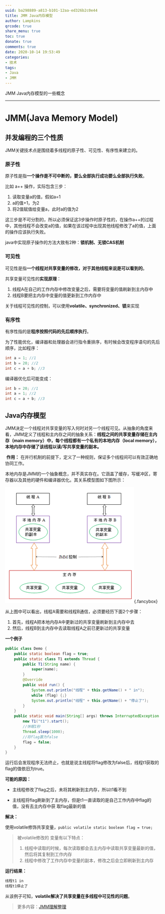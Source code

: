 ```yaml
---
uuid: ba298889-a813-b101-12aa-ed326b2c0e44
title: JMM Java内存模型
author: Lampkins
qrcode: true
share_menu: true
toc: true
donate: true
comments: true
date: 2020-10-14 19:53:49
categories:
- 技术
tags:
- Java
- JMM
---
```


JMM Java内存模型的一些概念

----

# JMM(Java Memory Model)

## 并发编程的三个性质

JMM关键技术点是围绕着多线程的原子性、可见性、有序性来建立的。

### 原子性

原子性是指**一个操作是不可中断的，要么全部执行成功要么全部执行失败**。

比如 a++ 操作，实际包含三步：

1. 读取变量a的值，假如a=1
2. a的值+1，为2
3. 将2值赋值给变量a，此时a的值为2

这三步是不可分割的，所以必须保证这3步操作时原子性的，在操作a++的过程中，其他线程不会改变a的值，如果在该过程中出现其他线程修改了a的值，上面的操作应该执行失败。

java中实现原子操作的方法大致有2种：**锁机制、无锁CAS机制**

### 可见性

可见性是指**一个线程对共享变量的修改，对于其他线程来说是可以看到的**。

共享变量可见性的**实现原理**：

1. 线程A在自己的工作内存中修改变量之后，需要将变量的值刷新到主内存中 
2. 线程B要把主内存中变量的值更新到工作内存中 

关于线程可见性的控制，可以使用**volatile、synchronized、锁**来实现

### 有序性

有序性指的是**程序按照代码的先后顺序执行**。

为了性能优化，编译器和处理器会进行指令重排序，有时候会改变程序语句的先后顺序，比如程序： 

```java
int a = 1; //1 
int b = 20; //2 
int c = a + b; //3
```

编译器优化后可能变成：

```java
int b = 20; //1 
int a = 1; //2 
int c = a + b; //3
```

## Java内存模型

​		JMM决定一个线程对共享变量的写入何时对另一个线程可见。从抽象的角度来看，JMM定义了线程和主内存之间的抽象关系：**线程之间的共享变量存储在主内存（main memory）中，每个线程都有一个私有的本地内存（local memory），本地内存中存储了该线程以读/写共享变量的副本。**

​		**作用：** 在并行机制的前提下，定义了一种规则，保证多个线程间可以有效正确地协同工作。

​		本地内存是JMM的一个抽象概念，并不真实存在。它涵盖了缓存，写缓冲区，寄存器以及其他的硬件和编译器优化。其关系模型图如下图所示：

![image-20201012155842619](JMM-Java内存模型/image-20201012155842619.png){.fancybox}

从上图中可以看出，线程A需要和线程B通信，必须要经历下面2个步骤： 

1. 首先，线程A把本地内存A中更新过的共享变量刷新到主内存中去 
2. 然后，线程B到主内存中去读取线程A之前已更新过的共享变量

**一个例子**

```java
public class Demo {
    public static boolean flag = true;
    public static class T1 extends Thread {
        public T1(String name) {
            super(name);
        }
        @Override
        public void run() {
            System.out.println("线程" + this.getName() + " in");
            while (flag) {;}
            System.out.println("线程" + this.getName() + "停止了");
        }
    }
    public static void main(String[] args) throws InterruptedException {
        new T1("t1").start();
        //休眠1秒
        Thread.sleep(1000);
        //将flag置为false
        flag = false;
    }
}
```

运行后会发现程序无法终止，也就是说主线程将flag修改为false后，线程t1获取的flag的值依旧为true。

**可能的原因：**

* 主线程修改了flag之后，未将其刷新到主内存，所以t1看不到 

* 主线程将flag刷新到了主内存，但是t1一直读取的是自己工作内存中flag的值，没有去主内存中获 取flag最新的值

**解决：**

​		使用volatile修饰共享变量，`public volatile static boolean flag = true;`

> 被volatile修改的 变量有以下特点：
>
> 1. 线程中读取的时候，每次读取都会去主内存中读取共享变量最新的值，然后将其复制到工作内存
> 2. 线程中修改了工作内存中变量的副本，修改之后会立即刷新到主内存

**运行结果：**

```java
线程t1 in
线程t1停止了
```

从该例子可知，**volatile解决了共享变量在多线程中可见性的问题**。



> 更多内容：[JMM理解整理](https://blog.csdn.net/zs88897/article/details/106385245/)
